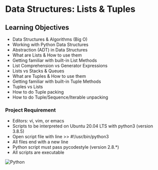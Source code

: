 # Data Structures: Lists & Tuples

## Learning Objectives
* Data Structures & Algorithms (Big O)
* Working with Python Data Structures
* Abstraction (ADT) in Data Structures
* What are Lists & How to use them
* Getting familiar with built-in List Methods
* List Comprehension vs Generator Expressions
* Lists vs Stacks & Queues
* What are Tuples & How to use them
* Getting familiar with built-in Tuple Methods
* Tuples vs Lists
* How to do Tuple packing
* How to do Tuple/Sequence/Iterable unpacking

### Project Requirement
* Editors: vi, vim, or emacs
* Scripts to be interpreted on Ubuntu 20.04 LTS with python3 (version 3.8.5)
* Open script file with line >> #!/usr/bin/python3
* All files end with a new line
* Python script must pass pycodestyle (version 2.8.*)
* All scripts are executable

![Python](https://img.shields.io/badge/python-3670A0?style=for-the-badge&logo=python&logoColor=ffdd54)

